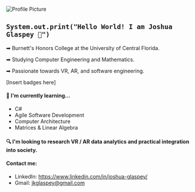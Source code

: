 ![Profile Picture](https://user-images.githubusercontent.com/70596598/184519663-5df283df-cc7d-4e74-a994-0c384ef61a0e.jpg)

## ```System.out.print("Hello World! I am Joshua Glaspey 👋")```
>
➡ Burnett's Honors College at the University of Central Florida.
>
>
➡ Studying Computer Engineering and Mathematics.
>
>
➡ Passionate towards VR, AR, and software engineering.
>

[Insert badges here]

#### 📖 I'm currently learning...
* C#
* Agile Software Development
* Computer Architecture
* Matrices & Linear Algebra

#### 🔍 I'm looking to research VR / AR data analytics and practical integration into society.

#### Contact me:
* LinkedIn: https://www.linkedin.com/in/joshua-glaspey/
* Gmail: [jkglaspey@gmail.com](mailto:jkglaspey@gmail.com?subject=%5BGitHub%5D)
